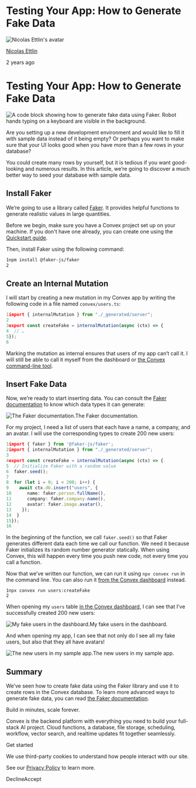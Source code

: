 # Testing Your App: How to Generate Fake Data

![Nicolas Ettlin's avatar](https://stack.convex.dev/_next/image?url=https%3A%2F%2Fcdn.sanity.io%2Fimages%2Fts10onj4%2Fproduction%2F1ac93a575829f65dcb9deec8565971180ec23b1b-306x306.jpg&w=3840&q=75)

[Nicolas Ettlin](https://stack.convex.dev/author/nicolas-ettlin)

2 years ago

# Testing Your App: How to Generate Fake Data

![A code block showing how to generate fake data using Faker. Robot hands typing on a keyboard are visible in the background.](https://stack.convex.dev/_next/image?url=https%3A%2F%2Fcdn.sanity.io%2Fimages%2Fts10onj4%2Fproduction%2F9d077858474cdc6da1f39216e5f952d4193cb578-1558x876.png&w=3840&q=75)

Are you setting up a new development environment and would like to fill it with sample data instead of it being empty? Or perhaps you want to make sure that your UI looks good when you have more than a few rows in your database?

You could create many rows by yourself, but it is tedious if you want good-looking and numerous results. In this article, we’re going to discover a much better way to seed your database with sample data.

## Install Faker

We’re going to use a library called [Faker](https://fakerjs.dev/). It provides helpful functions to generate realistic values in large quantities.

Before we begin, make sure you have a Convex project set up on your machine. If you don't have one already, you can create one using the [Quickstart guide](https://docs.convex.dev/quickstarts).

Then, install Faker using the following command:

```bash
1npm install @faker-js/faker
2
```

## Create an Internal Mutation

I will start by creating a new mutation in my Convex app by writing the following code in a file named `convex/users.ts`:

```typescript
1import { internalMutation } from "./_generated/server";
2
3export const createFake = internalMutation(async (ctx) => {
4  // …
5});
6
```

Marking the mutation as internal ensures that users of my app can’t call it. I will still be able to call it myself from the dashboard or [the Convex command-line tool](https://docs.convex.dev/cli#run-convex-function).

## Insert Fake Data

Now, we’re ready to start inserting data. You can consult the [Faker documentation](https://fakerjs.dev/api/) to know which data types it can generate:

![The Faker documentation.](https://stack.convex.dev/_next/image?url=https%3A%2F%2Fcdn.sanity.io%2Fimages%2Fts10onj4%2Fproduction%2Fd0905e01d05b33fcc1dda0f8350d644ea0691e9d-2626x1978.png%3Fw%3D1400&w=3840&q=75)The Faker documentation.

For my project, I need a list of users that each have a name, a company, and an avatar. I will use the corresponding types to create 200 new users:

```typescript
1import { faker } from '@faker-js/faker';
2import { internalMutation } from "./_generated/server";
3
4export const createFake = internalMutation(async (ctx) => {
5  // Initialize Faker with a random value
6  faker.seed();
7
8  for (let i = 0; i < 200; i++) {
9    await ctx.db.insert("users", {
10      name: faker.person.fullName(),
11      company: faker.company.name(),
12      avatar: faker.image.avatar(),
13    });
14  }
15});
16
```

In the beginning of the function, we call `faker.seed()` so that Faker generates different data each time we call our function. We need it because Faker initializes its random number generator statically. When using Convex, this will happen every time you push new code, not every time you call a function.

Now that we’ve written our function, we can run it using `npx convex run` in the command line. You can also run it [from the Convex dashboard](https://docs.convex.dev/dashboard/deployments/functions#running-functions) instead.

```
1npx convex run users:createFake
2
```

When opening my `users` table [in the Convex dashboard](https://docs.convex.dev/dashboard/deployments/data), I can see that I’ve successfully created 200 new users:

![My fake users in the dashboard.](https://stack.convex.dev/_next/image?url=https%3A%2F%2Fcdn.sanity.io%2Fimages%2Fts10onj4%2Fproduction%2F7b481bcc5fdb38b5e2bfd4a5310711081b3e66c7-3246x1744.png%3Fw%3D1400&w=3840&q=75)My fake users in the dashboard.

And when opening my app, I can see that not only do I see all my fake users, but also that they all have avatars!

![The new users in my sample app.](https://stack.convex.dev/_next/image?url=https%3A%2F%2Fcdn.sanity.io%2Fimages%2Fts10onj4%2Fproduction%2Fc88cf6d5486033191c9be6aba3017901ae951a16-2538x1564.png%3Fw%3D1400&w=3840&q=75)The new users in my sample app.

## Summary

We’ve seen how to create fake data using the Faker library and use it to create rows in the Convex database. To learn more advanced ways to generate fake data, you can read [the Faker documentation](https://fakerjs.dev/api/).

Build in minutes, scale forever.

Convex is the backend platform with everything you need to build your full-stack AI project. Cloud functions, a database, file storage, scheduling, workflow, vector search, and realtime updates fit together seamlessly.

Get started

We use third-party cookies to understand how people interact with our site.

See our [Privacy Policy](https://www.convex.dev/legal/privacy/) to learn more.

DeclineAccept